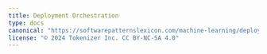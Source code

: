 ```yaml
---
title: Deployment Orchestration
type: docs
canonical: "https://softwarepatternslexicon.com/machine-learning/deployment-patterns/deployment-orchestration"
license: "© 2024 Tokenizer Inc. CC BY-NC-SA 4.0"
---
```

